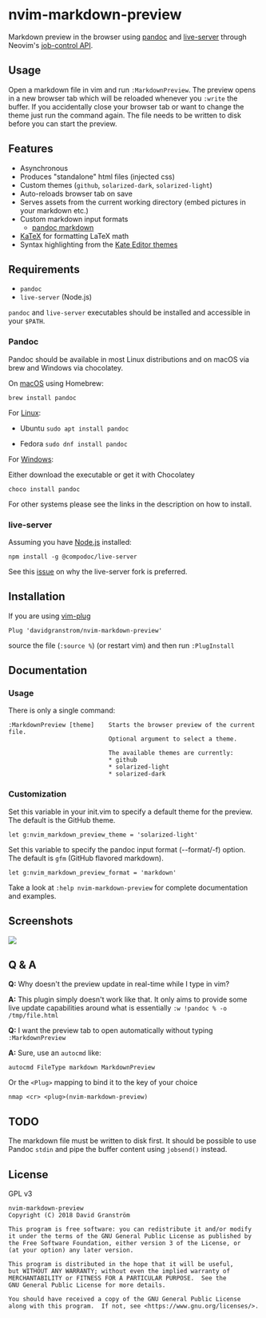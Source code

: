 # nvim-markdown-preview

Markdown preview in the browser using [pandoc](https://pandoc.org/) and [live-server](https://github.com/compodoc/live-server) through Neovim's [job-control API](https://neovim.io/doc/user/job_control.html).

## Usage

Open a markdown file in vim and run `:MarkdownPreview`. The preview opens in a new browser tab which will be reloaded whenever you `:write` the buffer. If you accidentally close your browser tab or want to change the theme just run the command again. The file needs to be written to disk before you can start the preview.

## Features

* Asynchronous
* Produces "standalone" html files (injected css)
* Custom themes (`github`, `solarized-dark`, `solarized-light`)
* Auto-reloads browser tab on save
* Serves assets from the current working directory (embed pictures in your markdown etc.)
* Custom markdown input formats
  - [pandoc markdown](https://pandoc.org/MANUAL.html#pandocs-markdown)
* [KaTeX](https://katex.org/) for formatting LaTeX math
* Syntax highlighting from the [Kate Editor themes](https://github.com/KDE/syntax-highlighting#color-theme-files)

## Requirements

* `pandoc`
* `live-server` (Node.js)

`pandoc` and `live-server` executables should be installed and accessible in your `$PATH`.

### Pandoc

Pandoc should be available in most Linux distributions and on macOS via brew and Windows via chocolatey.

On [macOS](https://pandoc.org/installing.html#macos) using Homebrew:

```
brew install pandoc
```

For [Linux](https://pandoc.org/installing.html#linux):

* Ubuntu `sudo apt install pandoc`

* Fedora `sudo dnf install pandoc`

For [Windows](https://pandoc.org/installing.html#windows):

Either download the executable or get it with Chocolatey

```
choco install pandoc
```

For other systems please see the links in the description on how to install.

### live-server

Assuming you have [Node.js](https://nodejs.org/en/download/) installed:
```
npm install -g @compodoc/live-server
```

See this [issue](https://github.com/davidgranstrom/nvim-markdown-preview/issues/15) on why the live-server fork is preferred.

## Installation

If you are using [vim-plug](https://github.com/junegunn/vim-plug)

`Plug 'davidgranstrom/nvim-markdown-preview'`

source the file (`:source %`) (or restart vim) and then run `:PlugInstall`

## Documentation

### Usage

There is only a single command:

```vim
:MarkdownPreview [theme]    Starts the browser preview of the current file.
                            Optional argument to select a theme.

                            The available themes are currently:
                            * github
                            * solarized-light
                            * solarized-dark

```

### Customization

Set this variable in your init.vim to specify a default theme for the preview.
The default is the GitHub theme.

```vim
let g:nvim_markdown_preview_theme = 'solarized-light'
```
Set this variable to specify the pandoc input format (--format/-f) option.
The default is `gfm` (GitHub flavored markdown).

```vim
let g:nvim_markdown_preview_format = 'markdown'
```

Take a look at `:help nvim-markdown-preview` for complete documentation and examples.

## Screenshots

![](./screenshots/grid.png)

## Q & A

**Q:** Why doesn't the preview update in real-time while I type in vim?

**A:** This plugin simply doesn't work like that. It only aims to provide some live update capabilities around what is essentially `:w !pandoc % -o /tmp/file.html`

**Q:** I want the preview tab to open automatically without typing `:MarkdownPreview`

**A:** Sure, use an `autocmd` like:
```
autocmd FileType markdown MarkdownPreview
```

Or the `<Plug>` mapping to bind it to the key of your choice
```
nmap <cr> <plug>(nvim-markdown-preview)
```

## TODO

The markdown file must be written to disk first. It should be possible to use Pandoc `stdin` and pipe the buffer content using `jobsend()` instead.

## License

GPL v3

```
nvim-markdown-preview
Copyright (C) 2018 David Granström

This program is free software: you can redistribute it and/or modify
it under the terms of the GNU General Public License as published by
the Free Software Foundation, either version 3 of the License, or
(at your option) any later version.

This program is distributed in the hope that it will be useful,
but WITHOUT ANY WARRANTY; without even the implied warranty of
MERCHANTABILITY or FITNESS FOR A PARTICULAR PURPOSE.  See the
GNU General Public License for more details.

You should have received a copy of the GNU General Public License
along with this program.  If not, see <https://www.gnu.org/licenses/>.
```
